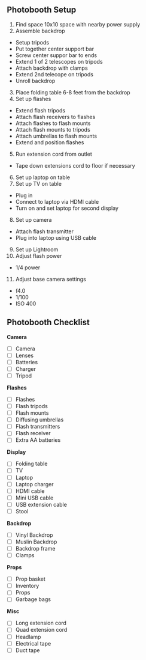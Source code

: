 Photobooth Setup
---
1. Find space 10x10 space with nearby power supply
2. Assemble backdrop
  * Setup tripods
  * Put together center support bar
  * Screw center suppor bar to ends
  * Extend 1 of 2 telescopes on tripods
  * Attach backdrop with clamps
  * Extend 2nd telecope on tripods
  * Unroll backdrop
3. Place folding table 6-8 feet from the backdrop
4. Set up flashes
  * Extend flash tripods
  * Attach flash receivers to flashes
  * Attach flashes to flash mounts
  * Attach flash mounts to tripods
  * Attach umbrellas to flash mounts
  * Extend and position flashes
5. Run extension cord from outlet
  * Tape down extensions cord to floor if necessary
6. Set up laptop on table
7. Set up TV on table
  * Plug in
  * Connect to laptop via HDMI cable
  * Turn on and set laptop for second display
8. Set up camera
  * Attach flash transmitter
  * Plug into laptop using USB cable
9. Set up Lightroom
10. Adjust flash power
  * 1/4 power
11. Adjust base camera settings
  * f4.0
  * 1/100
  * ISO 400

Photobooth Checklist
---

**Camera**
- [ ] Camera
- [ ] Lenses
- [ ] Batteries
- [ ] Charger
- [ ] Tripod

**Flashes**
- [ ] Flashes
- [ ] Flash tripods
- [ ] Flash mounts
- [ ] Diffusing umbrellas
- [ ] Flash transmitters
- [ ] Flash receiver
- [ ] Extra AA batteries

**Display**
- [ ] Folding table
- [ ] TV
- [ ] Laptop
- [ ] Laptop charger
- [ ] HDMI cable
- [ ] Mini USB cable
- [ ] USB extension cable
- [ ] Stool

**Backdrop**
- [ ] Vinyl Backdrop
- [ ] Muslin Backdrop
- [ ] Backdrop frame
- [ ] Clamps

**Props**
- [ ] Prop basket
- [ ] Inventory
- [ ] Props
- [ ] Garbage bags

**Misc**
- [ ] Long extension cord
- [ ] Quad extension cord
- [ ] Headlamp
- [ ] Electrical tape
- [ ] Duct tape
